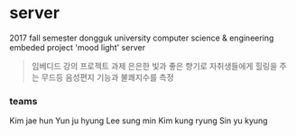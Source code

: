 # server
2017 fall semester dongguk university computer science &amp; engineering embeded project 'mood light' server
> 임베디드 강의 프로젝트 과제
> 은은한 빛과 좋은 향기로 자취생들에게 힐링을 주는 무드등
> 음성편지 기능과 불쾌지수를 측정


### teams 
Kim jae hun
Yun ju hyung
Lee sung min
Kim kung ryung
Sin yu kyung
